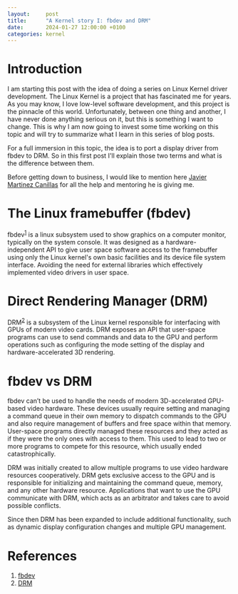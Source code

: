 ```yaml
---
layout:     post
title:      "A Kernel story I: fbdev and DRM"
date:       2024-01-27 12:00:00 +0100
categories: kernel
---
```


# Introduction

I am starting this post with the idea of doing a series on Linux Kernel driver development. The Linux Kernel is a project that has fascinated me for years. As you may know, I love low-level software development, and this project is the pinnacle of this world. Unfortunately, between one thing and another, I have never done anything serious on it, but this is something I want to change. This is why I am now going to invest some time working on this topic and will try to summarize what I learn in this series of blog posts.

For a full immersion in this topic, the idea is to port a display driver from fbdev to DRM. So in this first post I'll explain those two terms and what is the difference between them.

Before getting down to business, I would like to mention here [Javier Martinez Canillas](https://github.com/martinezjavier) for all the help and mentoring he is giving me.

# The Linux framebuffer (fbdev)

fbdev<sup>[1](#references)</sup> is a linux subsystem used to show graphics on a computer monitor, typically on the system console. It was designed as a hardware-independent API to give user space software access to the framebuffer using only the Linux kernel's own basic facilities and its device file system interface. Avoiding the need for external libraries which effectively implemented video drivers in user space.

# Direct Rendering Manager (DRM)

DRM<sup>[2](#references)</sup> is a subsystem of the Linux kernel responsible for interfacing with GPUs of modern video cards. DRM exposes an API that user-space programs can use to send commands and data to the GPU and perform operations such as configuring the mode setting of the display and hardware-accelerated 3D rendering.

# fbdev vs DRM

fbdev can’t be used to handle the needs of modern 3D-accelerated GPU-based video hardware. These devices usually require setting and managing a command queue in their own memory to dispatch commands to the GPU and also require management of buffers and free space within that memory. User-space programs directly managed these resources and they acted as if they were the only ones with access to them. This used to lead to two or more programs to compete for this resource, which usually ended catastrophically.

DRM was initially created to allow multiple programs to use video hardware resources cooperatively. DRM gets exclusive access to the GPU and is responsible for initializing and maintaining the command queue, memory, and any other hardware resource. Applications that want to use the GPU communicate with DRM, which acts as an arbitrator and takes care to avoid possible conflicts.

Since then DRM has been expanded to include additional functionality, such as dynamic display configuration changes and multiple GPU management.

# References

1. [fbdev](https://en.wikipedia.org/wiki/Linux_framebuffer)
2. [DRM](https://en.wikipedia.org/wiki/Direct_Rendering_Manager)